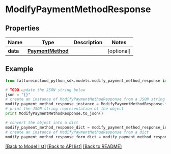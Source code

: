 # ModifyPaymentMethodResponse


## Properties
Name | Type | Description | Notes
------------ | ------------- | ------------- | -------------
**data** | [**PaymentMethod**](PaymentMethod.md) |  | [optional] 

## Example

```python
from fattureincloud_python_sdk.models.modify_payment_method_response import ModifyPaymentMethodResponse

# TODO update the JSON string below
json = "{}"
# create an instance of ModifyPaymentMethodResponse from a JSON string
modify_payment_method_response_instance = ModifyPaymentMethodResponse.from_json(json)
# print the JSON string representation of the object
print ModifyPaymentMethodResponse.to_json()

# convert the object into a dict
modify_payment_method_response_dict = modify_payment_method_response_instance.to_dict()
# create an instance of ModifyPaymentMethodResponse from a dict
modify_payment_method_response_form_dict = modify_payment_method_response.from_dict(modify_payment_method_response_dict)
```
[[Back to Model list]](../README.md#documentation-for-models) [[Back to API list]](../README.md#documentation-for-api-endpoints) [[Back to README]](../README.md)


